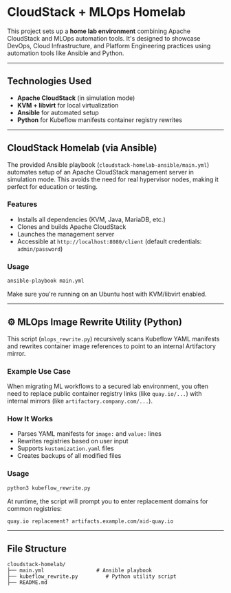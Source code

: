 # CloudStack + MLOps Homelab

This project sets up a **home lab environment** combining Apache CloudStack and MLOps automation tools. It's designed to showcase DevOps, Cloud Infrastructure, and Platform Engineering practices using automation tools like Ansible and Python.

---

## Technologies Used
- **Apache CloudStack** (in simulation mode)
- **KVM + libvirt** for local virtualization
- **Ansible** for automated setup
- **Python** for Kubeflow manifests container registry rewrites

---

## CloudStack Homelab (via Ansible)

The provided Ansible playbook (`cloudstack-homelab-ansible/main.yml`) automates setup of an Apache CloudStack management server in simulation mode. This avoids the need for real hypervisor nodes, making it perfect for education or testing.

### Features
- Installs all dependencies (KVM, Java, MariaDB, etc.)
- Clones and builds Apache CloudStack
- Launches the management server
- Accessible at `http://localhost:8080/client` (default credentials: `admin/password`)

### Usage
```bash
ansible-playbook main.yml
```

Make sure you're running on an Ubuntu host with KVM/libvirt enabled.

---

## ⚙️ MLOps Image Rewrite Utility (Python)

This script (`mlops_rewrite.py`) recursively scans Kubeflow YAML manifests and rewrites container image references to point to an internal Artifactory mirror.

### Example Use Case
When migrating ML workflows to a secured lab environment, you often need to replace public container registry links (like `quay.io/...`) with internal mirrors (like `artifactory.company.com/...`).

### How It Works
- Parses YAML manifests for `image:` and `value:` lines
- Rewrites registries based on user input
- Supports `kustomization.yaml` files
- Creates backups of all modified files

### Usage
```bash
python3 kubeflow_rewrite.py
```

At runtime, the script will prompt you to enter replacement domains for common registries:
```
quay.io replacement? artifacts.example.com/aid-quay.io
```

---

## File Structure
```
cloudstack-homelab/
├── main.yml                 # Ansible playbook
├── kubeflow_rewrite.py         # Python utility script
├── README.md
```
